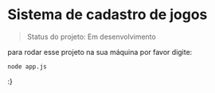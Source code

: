 # Sistema de cadastro de jogos

> Status do projeto: Em desenvolvimento

para rodar esse projeto na sua máquina por favor digite:

```
node app.js 
```
:}